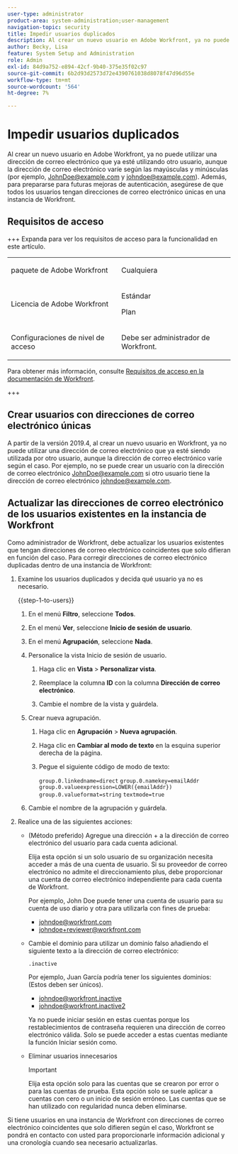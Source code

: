 ```yaml
---
user-type: administrator
product-area: system-administration;user-management
navigation-topic: security
title: Impedir usuarios duplicados
description: Al crear un nuevo usuario en Adobe Workfront, ya no puede utilizar una dirección de correo electrónico que ya esté utilizando otro usuario, aunque la dirección de correo electrónico varíe según las mayúsculas y minúsculas (por ejemplo, JohnDoe@example.com y johndoe@example.com). Además, para prepararse para futuras mejoras de autenticación, asegúrese de que todos los usuarios tengan direcciones de correo electrónico únicas en una instancia de Workfront.
author: Becky, Lisa
feature: System Setup and Administration
role: Admin
exl-id: 84d9a752-e894-42cf-9b40-375e35f02c97
source-git-commit: 6b2d93d2573d72e4390761038d8078f47d96d55e
workflow-type: tm+mt
source-wordcount: '564'
ht-degree: 7%

---
```


# Impedir usuarios duplicados

Al crear un nuevo usuario en Adobe Workfront, ya no puede utilizar una dirección de correo electrónico que ya esté utilizando otro usuario, aunque la dirección de correo electrónico varíe según las mayúsculas y minúsculas (por ejemplo, JohnDoe@example.com y johndoe@example.com). Además, para prepararse para futuras mejoras de autenticación, asegúrese de que todos los usuarios tengan direcciones de correo electrónico únicas en una instancia de Workfront.

## Requisitos de acceso

+++ Expanda para ver los requisitos de acceso para la funcionalidad en este artículo.

<table style="table-layout:auto"> 
 <col> 
 <col> 
 <tbody> 
  <tr> 
   <td role="rowheader">paquete de Adobe Workfront</td> 
   <td><p>Cualquiera</p></td> 
  </tr> 
  <tr> 
   <td role="rowheader">Licencia de Adobe Workfront</td> 
   <td><p>Estándar</p><p>Plan</p></td> 
  </tr> 
  <tr> 
   <td role="rowheader">Configuraciones de nivel de acceso</td> 
   <td> <p>Debe ser administrador de Workfront.</p> </p> </td> 
  </tr> 
 </tbody> 
</table>

Para obtener más información, consulte [Requisitos de acceso en la documentación de Workfront](/help/quicksilver/administration-and-setup/add-users/access-levels-and-object-permissions/access-level-requirements-in-documentation.md).

+++

## Crear usuarios con direcciones de correo electrónico únicas

A partir de la versión 2019.4, al crear un nuevo usuario en Workfront, ya no puede utilizar una dirección de correo electrónico que ya esté siendo utilizada por otro usuario, aunque la dirección de correo electrónico varíe según el caso. Por ejemplo, no se puede crear un usuario con la dirección de correo electrónico JohnDoe@example.com si otro usuario tiene la dirección de correo electrónico johndoe@example.com.

## Actualizar las direcciones de correo electrónico de los usuarios existentes en la instancia de Workfront

Como administrador de Workfront, debe actualizar los usuarios existentes que tengan direcciones de correo electrónico coincidentes que solo difieran en función del caso.
Para corregir direcciones de correo electrónico duplicadas dentro de una instancia de Workfront:

1. Examine los usuarios duplicados y decida qué usuario ya no es necesario.

   {{step-1-to-users}}

   1. En el menú **Filtro**, seleccione **Todos**.

   1. En el menú **Ver**, seleccione **Inicio de sesión de usuario**.

   1. En el menú **Agrupación**, seleccione **Nada**.

   1. Personalice la vista Inicio de sesión de usuario.

      1. Haga clic en **Vista** > **Personalizar vista**.

      1. Reemplace la columna **ID** con la columna **Dirección de correo electrónico**.

      1. Cambie el nombre de la vista y guárdela.

   1. Crear nueva agrupación.

      1. Haga clic en **Agrupación** > **Nueva agrupación**.

      1. Haga clic en **Cambiar al modo de texto** en la esquina superior derecha de la página.
      1. Pegue el siguiente código de modo de texto:

         `group.0.linkedname=direct`
         `group.0.namekey=emailAddr`
         `group.0.valueexpression=LOWER({emailAddr})`
         `group.0.valueformat=string`
         `textmode=true`

   1. Cambie el nombre de la agrupación y guárdela.

1. Realice una de las siguientes acciones:

   * (Método preferido) Agregue una dirección + a la dirección de correo electrónico del usuario para cada cuenta adicional.

     Elija esta opción si un solo usuario de su organización necesita acceder a más de una cuenta de usuario. Si su proveedor de correo electrónico no admite el direccionamiento plus, debe proporcionar una cuenta de correo electrónico independiente para cada cuenta de Workfront.

     Por ejemplo, John Doe puede tener una cuenta de usuario para su cuenta de uso diario y otra para utilizarla con fines de prueba:

      * johndoe@workfront.com
      * johndoe+reviewer@workfront.com

   * Cambie el dominio para utilizar un dominio falso añadiendo el siguiente texto a la dirección de correo electrónico:

     `.inactive`

     Por ejemplo, Juan García podría tener los siguientes dominios: (Estos deben ser únicos).

      * johndoe@workfront.inactive
      * johndoe@workfront.inactive2

     Ya no puede iniciar sesión en estas cuentas porque los restablecimientos de contraseña requieren una dirección de correo electrónico válida. Solo se puede acceder a estas cuentas mediante la función Iniciar sesión como.

   * Eliminar usuarios innecesarios

     >[!IMPORTANT]
     >
     >Elija esta opción solo para las cuentas que se crearon por error o para las cuentas de prueba. Esta opción solo se suele aplicar a cuentas con cero o un inicio de sesión erróneo. Las cuentas que se han utilizado con regularidad nunca deben eliminarse.

Si tiene usuarios en una instancia de Workfront con direcciones de correo electrónico coincidentes que solo difieren según el caso, Workfront se pondrá en contacto con usted para proporcionarle información adicional y una cronología cuando sea necesario actualizarlas.
